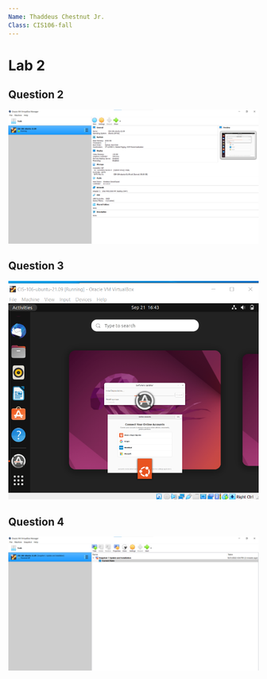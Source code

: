 ```yaml
---
Name: Thaddeus Chestnut Jr.
Class: CIS106-fall
---
```


# Lab 2

## Question 2 

![virtual_box_settings](Virtual%20Box%20Settings%20Picture.png)

## Question 3

![ubuntu_before_restart](Ubuntu%20before%20restart.png)

## Question 4

![snapshot_virtual_machine](Snapshot%20of%20a%20Snapshot.png)